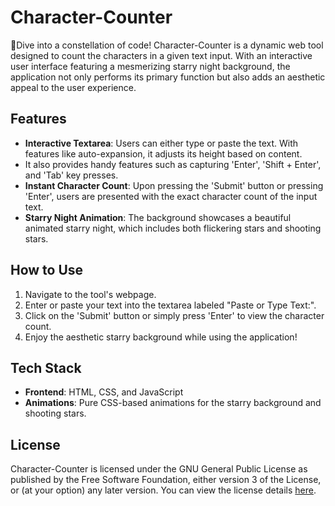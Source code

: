 # Character-Counter
🌌Dive into a constellation of code! Character-Counter is a dynamic web tool designed to count the characters in a given text input. 
With an interactive user interface featuring a mesmerizing starry night background, the application not only performs its primary function but also adds an aesthetic appeal to the user experience.

## Features

- **Interactive Textarea**: Users can either type or paste the text. With features like auto-expansion, it adjusts its height based on content.
- It also provides handy features such as capturing 'Enter', 'Shift + Enter', and 'Tab' key presses.
- **Instant Character Count**: Upon pressing the 'Submit' button or pressing 'Enter', users are presented with the exact character count of the input text.
- **Starry Night Animation**: The background showcases a beautiful animated starry night, which includes both flickering stars and shooting stars.

## How to Use

1. Navigate to the tool's webpage.
2. Enter or paste your text into the textarea labeled "Paste or Type Text:".
3. Click on the 'Submit' button or simply press 'Enter' to view the character count.
4. Enjoy the aesthetic starry background while using the application!

## Tech Stack

- **Frontend**: HTML, CSS, and JavaScript
- **Animations**: Pure CSS-based animations for the starry background and shooting stars.

## License

Character-Counter is licensed under the GNU General Public License as published by the Free Software Foundation, either version 3 of the License, or (at your option) any later version. You can view the license details 
[here](https://www.gnu.org/licenses/gpl-3.0.txt).
